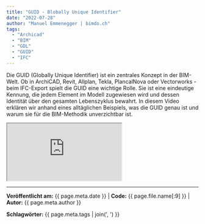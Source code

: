```yaml
---
title: "GUID - Blobally Unique Identifier"
date: "2022-07-28"
author: "Manuel Emmenegger | bimdo.ch"
tags: 
  - "Archicad"
  - "BIM"
  - "GDL"
  - "GUID"
  - "IFC"
---
```


Die GUID (Globally Unique Identifier) ist ein zentrales Konzept in der BIM-Welt. Ob in ArchiCAD, Revit, Allplan, Tekla, PlancalNova oder Vectorworks - beim IFC-Export spielt die GUID eine wichtige Rolle. Sie ist eine eindeutige Kennung, die jedem Element im Modell zugewiesen wird und dessen Identität über den gesamten Lebenszyklus bewahrt. In diesem Video erklären wir anhand eines alltäglichen Beispiels, was die GUID genau ist und warum sie für die BIM-Methodik unverzichtbar ist.


<div class="video-container">
  <iframe src="https://www.youtube.com/embed/E9-iy4lQoKs?si=4aNjkfPkLcrKbcS7" 
          allowfullscreen>
  </iframe>
</div>

---
**Veröffentlicht am:** {{ page.meta.date }} | **Code:** {{ page.file.name[:9] }}  | **Autor:** {{ page.meta.author }}

**Schlagwörter:** {{ page.meta.tags | join(', ') }}
